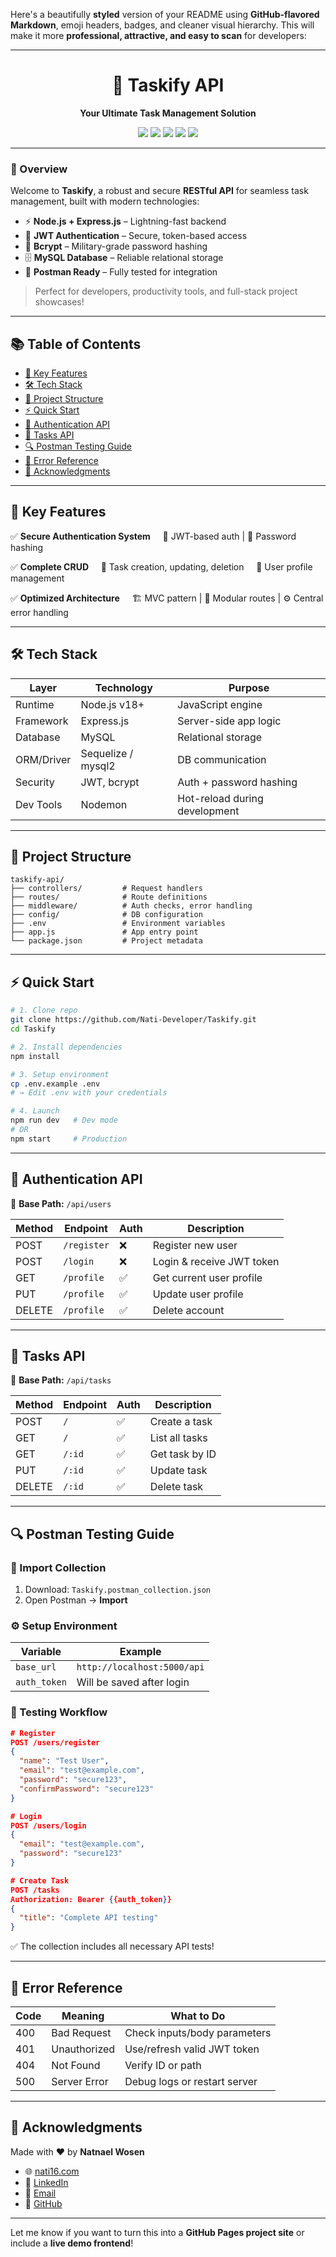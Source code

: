 Here's a beautifully **styled** version of your README using **GitHub-flavored Markdown**, emoji headers, badges, and cleaner visual hierarchy. This will make it more **professional, attractive, and easy to scan** for developers:

---

<h1 align="center">🚀 Taskify API</h1>
<p align="center"><b>Your Ultimate Task Management Solution</b></p>

<p align="center">
  <img src="https://img.shields.io/badge/Node.js-v18+-green" />
  <img src="https://img.shields.io/badge/Express.js-Fast%20Backend-blue" />
  <img src="https://img.shields.io/badge/MySQL-Database-orange" />
  <img src="https://img.shields.io/badge/JWT-Secure%20Auth-yellowgreen" />
  <img src="https://img.shields.io/badge/Postman-Tested-red" />
</p>

---

### 🎯 Overview

Welcome to **Taskify**, a robust and secure **RESTful API** for seamless task management, built with modern technologies:

* ⚡ **Node.js + Express.js** – Lightning-fast backend
* 🔐 **JWT Authentication** – Secure, token-based access
* 🔑 **Bcrypt** – Military-grade password hashing
* 🗄 **MySQL Database** – Reliable relational storage
* 🧪 **Postman Ready** – Fully tested for integration

> Perfect for developers, productivity tools, and full-stack project showcases!

---

## 📚 Table of Contents

* [🌟 Key Features](#-key-features)
* [🛠 Tech Stack](#-tech-stack)
* [📂 Project Structure](#-project-structure)
* [⚡ Quick Start](#-quick-start)
* [🔐 Authentication API](#-authentication-api)
* [📝 Tasks API](#-tasks-api)
* [🔍 Postman Testing Guide](#-postman-testing-guide)
* [🚦 Error Reference](#-error-reference)
* [🙌 Acknowledgments](#-acknowledgments)

---

## 🌟 Key Features

✅ **Secure Authentication System**
    🔐 JWT-based auth | 🔑 Password hashing

✅ **Complete CRUD**
    📌 Task creation, updating, deletion
    👤 User profile management

✅ **Optimized Architecture**
    🏗 MVC pattern | 🧩 Modular routes | ⚙ Central error handling

---

## 🛠 Tech Stack

| Layer      | Technology         | Purpose                       |
| ---------- | ------------------ | ----------------------------- |
| Runtime    | Node.js v18+       | JavaScript engine             |
| Framework  | Express.js         | Server-side app logic         |
| Database   | MySQL              | Relational storage            |
| ORM/Driver | Sequelize / mysql2 | DB communication              |
| Security   | JWT, bcrypt        | Auth + password hashing       |
| Dev Tools  | Nodemon            | Hot-reload during development |

---

## 📂 Project Structure

```
taskify-api/
├── controllers/         # Request handlers
├── routes/              # Route definitions
├── middleware/          # Auth checks, error handling
├── config/              # DB configuration
├── .env                 # Environment variables
├── app.js               # App entry point
└── package.json         # Project metadata
```

---

## ⚡ Quick Start

```bash
# 1. Clone repo
git clone https://github.com/Nati-Developer/Taskify.git
cd Taskify

# 2. Install dependencies
npm install

# 3. Setup environment
cp .env.example .env
# → Edit .env with your credentials

# 4. Launch
npm run dev   # Dev mode
# OR
npm start     # Production
```

---

## 🔐 Authentication API

📍 **Base Path:** `/api/users`

| Method | Endpoint    | Auth | Description               |
| ------ | ----------- | ---- | ------------------------- |
| POST   | `/register` | ❌    | Register new user         |
| POST   | `/login`    | ❌    | Login & receive JWT token |
| GET    | `/profile`  | ✅    | Get current user profile  |
| PUT    | `/profile`  | ✅    | Update user profile       |
| DELETE | `/profile`  | ✅    | Delete account            |

---

## 📝 Tasks API

📍 **Base Path:** `/api/tasks`

| Method | Endpoint | Auth | Description    |
| ------ | -------- | ---- | -------------- |
| POST   | `/`      | ✅    | Create a task  |
| GET    | `/`      | ✅    | List all tasks |
| GET    | `/:id`   | ✅    | Get task by ID |
| PUT    | `/:id`   | ✅    | Update task    |
| DELETE | `/:id`   | ✅    | Delete task    |

---

## 🔍 Postman Testing Guide

### 🧩 Import Collection

1. Download: `Taskify.postman_collection.json`
2. Open Postman → **Import**

### ⚙ Setup Environment

| Variable     | Example                     |
| ------------ | --------------------------- |
| `base_url`   | `http://localhost:5000/api` |
| `auth_token` | Will be saved after login   |

### 🔁 Testing Workflow

```json
# Register
POST /users/register
{
  "name": "Test User",
  "email": "test@example.com",
  "password": "secure123",
  "confirmPassword": "secure123"
}

# Login
POST /users/login
{
  "email": "test@example.com",
  "password": "secure123"
}

# Create Task
POST /tasks
Authorization: Bearer {{auth_token}}
{
  "title": "Complete API testing"
}
```

✅ The collection includes all necessary API tests!

---

## 🚦 Error Reference

| Code | Meaning      | What to Do                   |
| ---- | ------------ | ---------------------------- |
| 400  | Bad Request  | Check inputs/body parameters |
| 401  | Unauthorized | Use/refresh valid JWT token  |
| 404  | Not Found    | Verify ID or path            |
| 500  | Server Error | Debug logs or restart server |

---

## 🙌 Acknowledgments

Made with ❤️ by **Natnael Wosen**

* 🌐 [nati16.com](https://nati16.com)
* 💼 [LinkedIn](https://www.linkedin.com/in/Natnael-Wosen)
* 📧 [Email](mailto:natnaelwosen2003@gmail.com)
* 🐙 [GitHub](https://github.com/Nati-Developer)

---

Let me know if you want to turn this into a **GitHub Pages project site** or include a **live demo frontend**!
